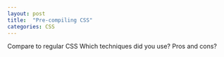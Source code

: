 ```yaml
---
layout: post
title:  "Pre-compiling CSS"
categories: CSS
---
```


Compare to regular CSS
Which techniques did you use?
Pros and cons?

